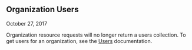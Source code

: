 ## Organization Users
October 27, 2017

Organization resource requests will no longer return a users collection. To
get users for an organization, see the [Users](/api/users) documentation.
